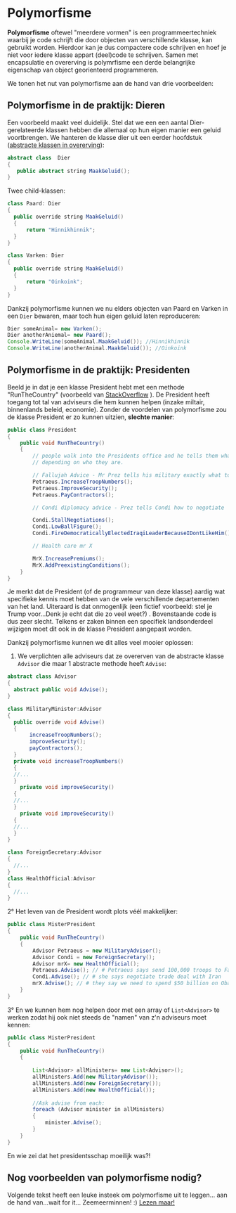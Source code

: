 # Polymorfisme

**Polymorfisme** oftewel "meerdere vormen" is een programmeertechniek waarbij je code schrijft die door objecten van verschillende klasse, kan gebruikt worden. Hierdoor kan je dus compactere code schrijven en hoef je niet voor iedere klasse appart (deel)code te schrijven. Samen met encapsulatie en overerving is polymrfisme een derde belangrijke eigenschap van object georienteerd programmeren.

We tonen het nut van polymorfisme aan de hand van drie voorbeelden:


## Polymorfisme in de praktijk: Dieren
Een voorbeeld maakt veel duidelijk. Stel dat we een een aantal Dier-gerelateerde klassen hebben die allemaal op hun eigen manier een geluid voortbrengen. We hanteren de klasse dier uit een eerder hoofdstuk ([abstracte klassen in overerving](7_overerving/5_abstract.md)):
```java
abstract class  Dier
{
   public abstract string MaakGeluid();
}
```
Twee child-klassen:
```java
class Paard: Dier
{
  public override string MaakGeluid()
  { 
      return "Hinnikhinnik";
  }
}

class Varken: Dier
{
  public override string MaakGeluid()
  { 
      return "Oinkoink";
  }
}
```

Dankzij polymorfisme kunnen we nu elders objecten van Paard en Varken in een ``Dier`` bewaren, maar toch hun eigen geluid laten reproduceren:
```java
Dier someAnimal= new Varken();
Dier anotherAniemal= new Paard();
Console.WriteLine(someAnimal.MaakGeluid()); //Hinnikhinnik
Console.WriteLine(anotherAnimal.MaakGeluid()); //Oinkoink
```

## Polymorfisme in de praktijk: Presidenten
Beeld je in dat je een klasse President hebt met een methode "RunTheCountry" (voorbeeld van [StackOverflow](https://stackoverflow.com/questions/1031273/what-is-polymorphism-what-is-it-for-and-how-is-it-used) ). De President heeft toegang tot tal van adviseurs die hem kunnen helpen (inzake miltair, binnenlands beleid, economie). Zonder de voordelen van polymorfisme zou de klasse President er zo kunnen uitzien, **slechte manier**:
```java
public class President
{
    public void RunTheCountry()
    {
        // people walk into the Presidents office and he tells them what to do
        // depending on who they are.

        // Fallujah Advice - Mr Prez tells his military exactly what to do.
        Petraeus.IncreaseTroopNumbers();
        Petraeus.ImproveSecurity();
        Petraeus.PayContractors();

        // Condi diplomacy advice - Prez tells Condi how to negotiate

        Condi.StallNegotiations();
        Condi.LowBallFigure();
        Condi.FireDemocraticallyElectedIraqiLeaderBecauseIDontLikeHim();

        // Health care mr X

        MrX.IncreasePremiums();
        MrX.AddPreexistingConditions();
    }
}
```
Je merkt dat de President (of de programmeur van deze klasse) aardig wat specifieke kennis moet hebben van de vele verschillende departementen van het land. Uiteraard is dat onmogenlijk (een fictief voorbeeld: stel je Trump voor...Denk je echt dat die zo veel weet?) . Bovenstaande code is dus zeer slecht. Telkens er zaken binnen een specifiek landsonderdeel wijzigen moet dit ook in de klasse President aangepast worden. 

Dankzij polymorfisme kunnen we dit alles veel mooier oplossen:
1. We verplichten alle adviseurs dat ze overerven van de abstracte klasse ``Advisor`` die maar 1 abstracte methode heeft ``Advise``:
```java
abstract class Advisor
{
  abstract public void Advise();
}

class MilitaryMinistor:Advisor
{
  public override void Advise()
  {
       increaseTroopNumbers();
       improveSecurity();
       payContractors();
  }
  private void increaseTroopNumbers() 
  {
  //...
  }
    private void improveSecurity() 
  {
  //...
  }
    private void improveSecurity() 
  {
  //...
  }
}

class ForeignSecretary:Advisor
{
  //...
}
class HealthOfficial:Advisor
{
  //...
}
```
2° Het leven van de President wordt plots véél makkelijker:

```java
public class MisterPresident
{
    public void RunTheCountry()
    {
        Advisor Petraeus = new MilitaryAdvisor();
        Advisor Condi = new ForeignSecretary();
        Advisor mrX= new HealthOfficial();
        Petraeus.Advise(); // # Petraeus says send 100,000 troops to Fallujah
        Condi.Advise(); // # she says negotiate trade deal with Iran
        mrX.Advise(); // # they say we need to spend $50 billion on ObamaCare
    }
}
```

3° En we kunnen hem nog helpen door met een array of ``List<Advisor>`` te werken zodat hij ook niet steeds de "namen" van z'n adviseurs moet kennen:
```java
public class MisterPresident
{
    public void RunTheCountry()
    {
    
        List<Advisor> allMinisters= new List<Advisor>();
        allMinisters.Add(new MilitaryAdvisor());
        allMinisters.Add(new ForeignSecretary());
        allMinisters.Add(new HealthOfficial());
        
        //Ask advise from each:
        foreach (Advisor minister in allMinisters)
        {
            minister.Advise();
        }
    }
}
```
En wie zei dat het presidentsschap moeilijk was?!

## Nog voorbeelden van polymorfisme nodig?
Volgende tekst heeft een leuke insteek om polymorfisme uit te leggen... aan de hand van...wait for it... Zeemeerminnen! :) [Lezen maar!](http://www.techoschool.com/Technology/Dotnet/Csharp-for-Beginners_Csharp-Polymorphism)
